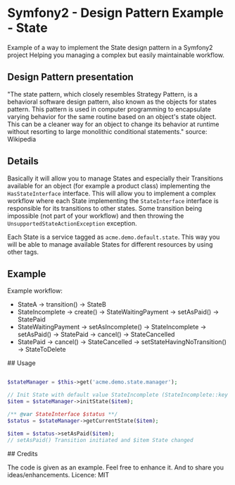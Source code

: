 Symfony2 - Design Pattern Example - State
=========================================

Example of a way to implement the State design pattern in a Symfony2 project
Helping you managing a complex but easily maintainable workflow.


## Design Pattern presentation

"The state pattern, which closely resembles Strategy Pattern, is a behavioral software design pattern, also known as the objects for states pattern.
This pattern is used in computer programming to encapsulate varying behavior for the same routine based on an object's state object.
This can be a cleaner way for an object to change its behavior at runtime without resorting to large monolithic conditional statements."
source: Wikipedia

## Details

Basically it will allow you to manage States and especially their Transitions available for an object (for example a product class) implementing the ```HasStateInterface``` interface.
This will allow you to implement a complex workflow where each State implementing the ```StateInterface``` interface is responsible for its transitions to other states.
Some transition being impossible (not part of your workflow) and then throwing the ```UnsupportedStateActionException``` exception.

Each State is a service tagged as ```acme.demo.default.state```.
This way you will be able to manage available States for different resources by using other tags.

## Example

Example workflow:
- StateA -> transition() -> StateB
- StateIncomplete -> create()    -> StateWaitingPayment
                  -> setAsPaid() -> StatePaid
- StateWaitingPayment -> setAsIncomplete() -> StateIncomplete
                      -> setAsPaid()       -> StatePaid
                      -> cancel()          -> StateCancelled
- StatePaid -> cancel() -> StateCancelled -> setStateHavingNoTransition() -> StateToDelete

## Usage

```php

$stateManager = $this->get('acme.demo.state.manager');

// Init State with default value StateIncomplete (StateIncomplete::key = 0)
$item = $stateManager->initState($item);

/** @var StateInterface $status **/
$status = $stateManager->getCurrentState($item);

$item = $status->setAsPaid($item);
// setAsPaid() Transition initiated and $item State changed


```

## Credits

The code is given as an example. Feel free to enhance it. And to share you ideas/enhancements.
Licence: MIT